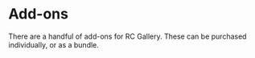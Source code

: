 # Add-ons

There are a handful of add-ons for RC Gallery. These can be purchased individually, or as a bundle.
